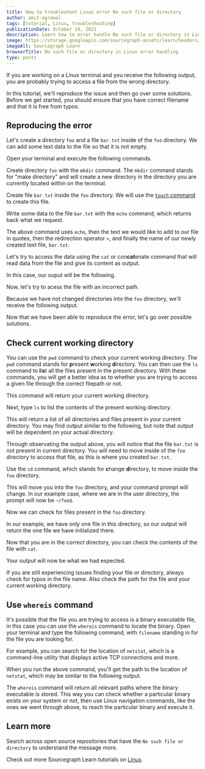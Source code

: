 ```yaml
---
title: How to troubleshoot Linux error No such file or directory
author: amit-agrawal
tags: [tutorial, Linux, troubleshooting]
publicationDate: October 19, 2021
description: Learn how to error handle No such file or directory in Linux
image: https://storage.googleapis.com/sourcegraph-assets/learn/headers/sourcegraph-learn-header.png
imageAlt: Sourcegraph Learn
browserTitle: No such file or directory in Linux error handling
type: posts
---
```


If you are working on a Linux terminal and you receive the following output, you are probably trying to access a file from the wrong directory. 

<Highlighter
input='No such file or directory'
language='bash'
/>

In this tutorial, we'll reproduce the issue and then go over some solutions. Before we get started, you should ensure that you have correct filename and that it is free from typos.

## Reproducing the error

Let's create a directory `foo` and a file `bar.txt` inside of the `foo` directory. We can add some text data to the file so that it is not empty. 

Open your terminal and execute the following commands.

Create directory `foo` with the `mkdir` command. The `mkdir` command stands for "make directory" and will create a new directory in the directory you are currently located within on the terminal. 

<Highlighter
input='mkdir foo'
language='bash'
/>

Create file `bar.txt` inside the `foo` directory. We will use the [`touch` command](https://en.wikipedia.org/wiki/Touch_(command)) to create this file.

<Highlighter
input='touch foo/bar.txt'
language='bash'
/>

Write some data to the file `bar.txt` with the `echo` command, which returns back what we request.

<Highlighter
input='echo "Hello, World" > foo/bar.txt'
language='bash'
/>

The above command uses `echo`, then the text we would like to add to our file in quotes, then the redirection operator `>`, and finally the name of our newly created text file, `bar.txt`.

Let's try to access the data using the `cat` or con**cat**enate command that will read data from the file and give its content as output.

<Highlighter
input='cat foo/bar.txt'
language='bash'
/>

In this case, our ouput will be the following.

<Highlighter
input='Hello, World'
language='bash'
/>

Now, let's try to acess the file with an incorrect path.

<Highlighter
input='cat bar.txt'
language='bash'
/>

Because we have not changed directories into the `foo` directory, we'll receive the following output.

<Highlighter
input='cat: bar.txt: No such file or directory'
language='bash'
/>

Now that we have been able to reproduce the error, let's go over possible solutions.

## Check current working directory

You can use the `pwd` command to check your current working directory. The `pwd` command stands for **p**resent **w**orking **d**irectory. You can then use the `ls` command to **l**i**s**t all the files present in the present directory. With these commands, you will get a better idea as to whether you are trying to access a given file through the correct filepath or not.

<Highlighter
input='pwd'
language='bash'
/>

This command will return your current working directory.

<Highlighter
input='/home/your-username'
language='bash'
/>

Next, type `ls` to list the contents of the present working directory.

<Highlighter
input='ls'
language='bash'
/>

This will return a list of all directories and files present in your current directory. You may find output similar to the following, but note that output will be dependent on your actual directory.

<Highlighter
input='Desktop foo Music Public Videos Documents Pictures Downloads Templates'
language='bash'
/>

Through observating the output above, you will notice that the file `bar.txt` is not present in current directory. You will need to move inside of the `foo` directory to access that file, as this is where you created `bar.txt`.

Use the `cd` command, which stands for **c**hange **d**irectory, to move inside the `foo` directory.

<Highlighter
input='cd foo'
language='bash'
/>

This will move you into the `foo` directory, and your command prompt will change. In our example case, where we are in the user directory, the prompt will now be `~/foo$`.


Now we can check for files present in the `foo` directory.

<Highlighter
input='ls'
language='bash'
/>

In our example, we have only one file in this directory, so our output will return the one file we have initialized there. 

<Highlighter
input='bar.txt'
language='bash'
/>

Now that you are in the correct directory, you can check the contents of the file with `cat`. 

<Highlighter
input='cat bar.txt'
language='bash'
/>

Your output will now be what we had expected.

<Highlighter
input='Hello, World'
language='bash'
/>

If you are still experiencing issues finding your file or directory, always check for typos in the file name. Also check the path for the file and your current working directory.

## Use `whereis` command

It's possible that the file you are trying to access is a binary executable file, in this case you can use the `whereis` command to locate the binary. Open your terminal and type the following command, with `filename` standing in for the file you are looking for.

<Highlighter
input='whereis filename'
language='bash'
/>

For example, you can search for the location of `netstat`, which is a command-line utility that displays active TCP connections and more.

<Highlighter
input='whereis netstat'
language='bash'
/>

When you run the above command, you'll get the path to the location of `netstat`, which may be similar to the following output.

<Highlighter
input='/usr/sbin/netstat'
language='bash'
/>

The `whereis` command will return all relevant paths where the binary executable is stored. This way you can check whether a particular binary exists on your system or not, then use Linux navigation commands, like the ones we went through above, to reach the particular binary and execute it.

## Learn more

Search across open source repositories that have the `No such file or directory` to understand the message more.

<SourcegraphSearch query="No such file or directory" patternType="literal"/>

Check out more Sourcegraph Learn tutorials on [Linux](https://learn.sourcegraph.com/tags/linux).
